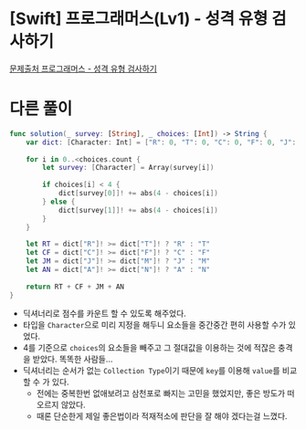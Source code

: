 # [Swift] 프로그래머스(Lv1) - 성격 유형 검사하기

[문제출처 프로그래머스 - 성격 유형 검사하기](https://school.programmers.co.kr/learn/courses/30/lessons/118666)

# 다른 풀이

```swift
func solution(_ survey: [String], _ choices: [Int]) -> String {
    var dict: [Character: Int] = ["R": 0, "T": 0, "C": 0, "F": 0, "J": 0, "M": 0, "A": 0, "N": 0]
    
    for i in 0..<choices.count {
        let survey: [Character] = Array(survey[i])
        
        if choices[i] < 4 {
            dict[survey[0]]! += abs(4 - choices[i])
        } else {
            dict[survey[1]]! += abs(4 - choices[i])
        }
    }
    
    let RT = dict["R"]! >= dict["T"]! ? "R" : "T"
    let CF = dict["C"]! >= dict["F"]! ? "C" : "F"
    let JM = dict["J"]! >= dict["M"]! ? "J" : "M"
    let AN = dict["A"]! >= dict["N"]! ? "A" : "N"
    
    return RT + CF + JM + AN
}
```

- 딕셔너리로 점수를 카운트 할 수 있도록 해주었다.
- 타입을 `Character`으로 미리 지정을 해두니 요소들을 중간중간 편히 사용할 수가 있었다.
- 4를 기준으로 `choices`의 요소들을 빼주고 그 절대값을 이용하는 것에 적잖은 충격을 받았다. 똑똑한 사람들…
- 딕셔너리는 순서가 없는 `Collection Type`이기 때문에 `key`를 이용해 `value`를 비교할 수 가 있다.
    - 전에는 중복한번 없애보려고 삼천포로 빠지는 고민을 했었지만, 좋은 방도가 떠오르지 않았다.
    - 때론 단순한게 제일 좋은법이라 적재적소에 판단을 잘 해야 겠다는걸 느꼈다.
